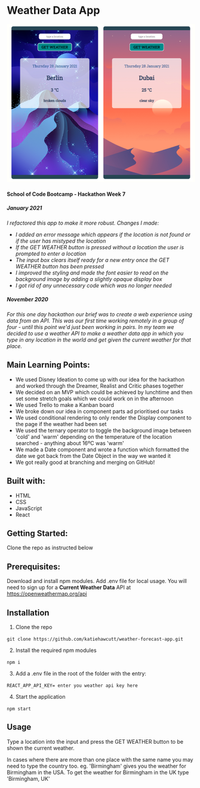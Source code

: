 # Weather Data App

![Weather app screen views](./public/Images/weatherAppViews.png)

#### School of Code Bootcamp - Hackathon Week 7

##### January 2021

_I refactored this app to make it more robust. Changes I made:_

- _I added an error message which appears if the location is not found or if the user has mistyped the location_
- _If the GET WEATHER button is pressed without a location the user is prompted to enter a location_
- _The input box clears itself ready for a new entry once the GET WEATHER button has been pressed_
- _I improved the styling and made the font easier to read on the background image by adding a slightly opaque display box_
- _I got rid of any unnecessary code which was no longer needed_

##### November 2020

_For this one day hackathon our brief was to create a web experience using data from an API. This was our first time working remotely in a group of four - until this point we'd just been working in pairs. In my team we decided to use a weather API to make a weather data app in which you type in any location in the world and get given the current weather for that place._

## Main Learning Points:

- We used Disney Ideation to come up with our idea for the hackathon and worked through the Dreamer, Realist and Critic phases together
- We decided on an MVP which could be achieved by lunchtime and then set some stretch goals which we could work on in the afternoon
- We used Trello to make a Kanban board
- We broke down our idea in component parts ad prioritised our tasks
- We used conditional rendering to only render the Display component to the page if the weather had been set
- We used the ternary operator to toggle the background image between 'cold' and 'warm' depending on the temperature of the location searched - anything about 16ºC was 'warm'
- We made a Date component and wrote a function which formatted the date we got back from the Date Object in the way we wanted it
- We got really good at branching and merging on GitHub!

## Built with:

- HTML
- CSS
- JavaScript
- React

## Getting Started:

Clone the repo as instructed below

## Prerequisites:

Download and install npm modules. Add .env file for local usage. You will need to sign up for a **Current Weather Data** API at https://openweathermap.org/api

## Installation

1.  Clone the repo

`git clone https://github.com/katiehawcutt/weather-forecast-app.git`

2. Install the required npm modules

`npm i`

3. Add a .env file in the root of the folder with the entry:

`REACT_APP_API_KEY= enter you weather api key here`

4. Start the application

`npm start`

## Usage

Type a location into the input and press the GET WEATHER button to be shown the current weather.

In cases where there are more than one place with the same name you may need to type the country too. eg. 'Birmingham' gives you the weather for Birmingham in the USA. To get the weather for Birmingham in the UK type 'Birmingham, UK'
